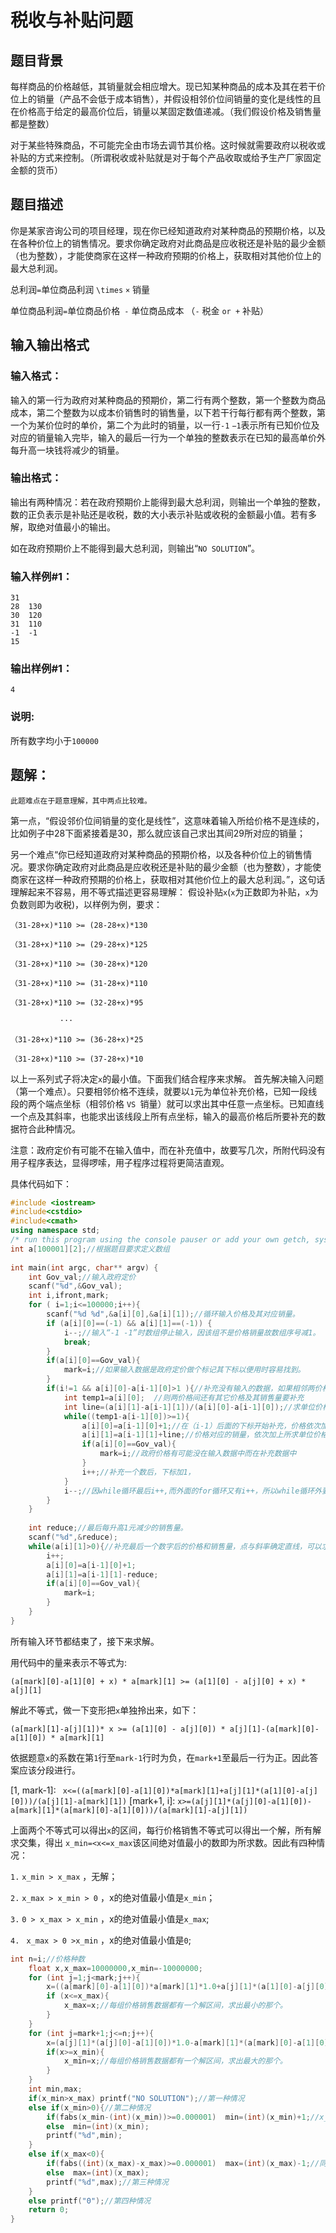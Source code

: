 #  税收与补贴问题

## 题目背景

每样商品的价格越低，其销量就会相应增大。现已知某种商品的成本及其在若干价位上的销量（产品不会低于成本销售），并假设相邻价位间销量的变化是线性的且在价格高于给定的最高价位后，销量以某固定数值递减。（我们假设价格及销售量都是整数）

对于某些特殊商品，不可能完全由市场去调节其价格。这时候就需要政府以税收或补贴的方式来控制。（所谓税收或补贴就是对于每个产品收取或给予生产厂家固定金额的货币）

## 题目描述

你是某家咨询公司的项目经理，现在你已经知道政府对某种商品的预期价格，以及在各种价位上的销售情况。要求你确定政府对此商品是应收税还是补贴的最少金额（也为整数），才能使商家在这样一种政府预期的价格上，获取相对其他价位上的最大总利润。

总利润`=`单位商品利润 `\times` `×` 销量

单位商品利润`=`单位商品价格` -` 单位商品成本 （`-` 税金 `or +` 补贴）

## 输入输出格式

### 输入格式：

输入的第一行为政府对某种商品的预期价，第二行有两个整数，第一个整数为商品成本，第二个整数为以成本价销售时的销售量，以下若干行每行都有两个整数，第一个为某价位时的单价，第二个为此时的销量，以一行`-1` `−1`表示所有已知价位及对应的销量输入完毕，输入的最后一行为一个单独的整数表示在已知的最高单价外每升高一块钱将减少的销量。

### 输出格式：

输出有两种情况：若在政府预期价上能得到最大总利润，则输出一个单独的整数，数的正负表示是补贴还是收税，数的大小表示补贴或收税的金额最小值。若有多解，取绝对值最小的输出。

如在政府预期价上不能得到最大总利润，则输出“`NO SOLUTION`”。

### 输入样例#1：


    31
    28  130
    30  120
    31  110
    -1  -1
    15

### 输出样例#1： 


    4

### 说明:

所有数字均小于`100000`

## 题解：
    此题难点在于题意理解，其中两点比较难。
第一点，“假设邻价位间销量的变化是线性”，这意味着输入所给价格不是连续的，比如例子中28下面紧接着是30，那么就应该自己求出其间29所对应的销量；

另一个难点“你已经知道政府对某种商品的预期价格，以及各种价位上的销售情况。要求你确定政府对此商品是应收税还是补贴的最少金额（也为整数），才能使商家在这样一种政府预期的价格上，获取相对其他价位上的最大总利润。”，这句话理解起来不容易，用不等式描述更容易理解：
假设补贴`x`(`x`为正数即为补贴，`x`为负数则即为收税)，以样例为例，要求：

  `（31-28+x)*110 >= (28-28+x)*130`

  `（31-28+x)*110 >= (29-28+x)*125`

  `（31-28+x)*110 >= (30-28+x)*120`

  `（31-28+x)*110 >= (31-28+x)*110`

  `（31-28+x)*110 >= (32-28+x)*95`

               ···

 `（31-28+x)*110 >= (36-28+x)*25`

 `（31-28+x)*110 >= (37-28+x)*10`

以上一系列式子将决定`x`的最小值。下面我们结合程序来求解。
首先解决输入问题（第一个难点）。只要相邻价格不连续，就要以`1`元为单位补充价格，已知一段线段的两个端点坐标（相邻价格 `VS `销量）就可以求出其中任意一点坐标。已知直线一个点及其斜率，也能求出该线段上所有点坐标，输入的最高价格后所要补充的数据符合此种情况。

注意：政府定价有可能不在输入值中，而在补充值中，故要写几次，所附代码没有用子程序表达，显得啰嗦，用子程序过程将更简洁直观。

具体代码如下：

```c++
#include <iostream>
#include<cstdio>
#include<cmath> 
using namespace std;
/* run this program using the console pauser or add your own getch, system("pause") or input loop */
int a[100001][2];//根据题目要求定义数组
 
int main(int argc, char** argv) {
	int Gov_val;//输入政府定价
	scanf("%d",&Gov_val);
	int i,ifront,mark; 
	for ( i=1;i<=100000;i++){
		scanf("%d %d",&a[i][0],&a[i][1]);//循环输入价格及其对应销量。
		if (a[i][0]==(-1) && a[i][1]==(-1)) {
			i--;//输入“-1 -1”时数组停止输入，因该组不是价格销量故数组序号减1。
			break;
		}
		if(a[i][0]==Gov_val){
			mark=i;//如果输入数据是政府定价做个标记其下标以便用时容易找到。
		}
		if(i!=1 && a[i][0]-a[i-1][0]>1 ){//补充没有输入的数据，如果相邻两价格大于1
			int temp1=a[i][0];  //则两价格间还有其它价格及其销售量要补充
			int line=(a[i][1]-a[i-1][1])/(a[i][0]-a[i-1][0]);//求单位价格的销售变化量
			while((temp1-a[i-1][0])>=1){
				a[i][0]=a[i-1][0]+1;//在（i-1）后面的下标开始补充，价格依次加1
				a[i][1]=a[i-1][1]+line;//价格对应的销量，依次加上所求单位价格变化量
				if(a[i][0]==Gov_val){
					mark=i;//政府价格有可能没在输入数据中而在补充数据中
				}
				i++;//补充一个数后，下标加1，
			}
			i--;//因while循环最后i++,而外面的for循环又有i++，所以while循环外要减1。
		}
	}
    
	int reduce;//最后每升高1元减少的销售量。
	scanf("%d",&reduce);
    while(a[i][1]>0){//补充最后一个数字后的价格和销售量，点与斜率确定直线，可以求出直线上所有坐标。
		i++;
		a[i][0]=a[i-1][0]+1;
		a[i][1]=a[i-1][1]-reduce;
		if(a[i][0]==Gov_val){
			mark=i;
		}
	}
}
```

所有输入环节都结束了，接下来求解。

用代码中的量来表示不等式为:

`(a[mark][0]-a[1][0] + x) * a[mark][1] >= (a[1][0] - a[j][0] + x) * a[j][1]`

解此不等式，做一下变形把`x`单独拎出来，如下：

`(a[mark][1]-a[j][1])* x >= (a[1][0] - a[j][0]) * a[j][1]-(a[mark][0]-a[1][0]) * a[mark][1]`

依据题意`x`的系数在第`1`行至`mark-1`行时为负，在`mark+1`至最后一行为正。因此答案应该分段进行。

[1, mark-1]:
` x<=((a[mark][0]-a[1][0])*a[mark][1]+a[j][1]*(a[1][0]-a[j][0]))/(a[j][1]-a[mark][1])`
[mark+1, i]: `x>=(a[j][1]*(a[j][0]-a[1][0])-a[mark][1]*(a[mark][0]-a[1][0]))/(a[mark][1]-a[j][1])`

上面两个不等式可以得出`x`的区间，每行价格销售不等式可以得出一个解，所有解求交集，得出  `x_min=<x<=x_max`该区间绝对值最小的数即为所求数。因此有四种情况：

`1.`  `x_min > x_max` ，无解；

`2.` `x_max > x_min > 0` ，x的绝对值最小值是`x_min`；

`3.` `0 > x_max > x_min` ，x的绝对值最小值是`x_max`;

`4.` ` x_max > 0 >x_min` ，x的绝对值最小值是`0`;




```c++
int n=i;//价格种数
	float x,x_max=10000000,x_min=-10000000;
	for (int j=1;j<mark;j++){
		x=((a[mark][0]-a[1][0])*a[mark][1]*1.0+a[j][1]*(a[1][0]-a[j][0])*1.0)/(a[j][1]*1.0-a[mark][1]*1.0);//乘以1.0把整数强制转换成浮点数。
		if (x<=x_max){
			x_max=x;//每组价格销售数据都有一个解区间，求出最小的那个。
		}
	}
	for (int j=mark+1;j<=n;j++){
		x=(a[j][1]*(a[j][0]-a[1][0])*1.0-a[mark][1]*(a[mark][0]-a[1][0])*1.0)/(a[mark][1]*1.0-a[j][1]*1.0);
		if(x>=x_min){
			x_min=x;//每组价格销售数据都有一个解区间，求出最大的那个。
		}
	}
	int min,max;
	if(x_min>x_max) printf("NO SOLUTION");//第一种情况
	else if(x_min>0){//第二种情况
		if(fabs(x_min-(int)(x_min))>=0.000001)  min=(int)(x_min)+1;//x_min是个浮点数，而答案需要一个向上取得整数，所以在这里要区分x_min的值是不是整数。
		else  min=(int)(x_min);
		printf("%d",min);
	}
	else if(x_max<0){
		if(fabs((int)(x_max)-x_max)>=0.000001)  max=(int)(x_max)-1;//同上
		else  max=(int)(x_max);
		printf("%d",max);//第三种情况
	}
	else printf("0");//第四种情况
	return 0;
}
```